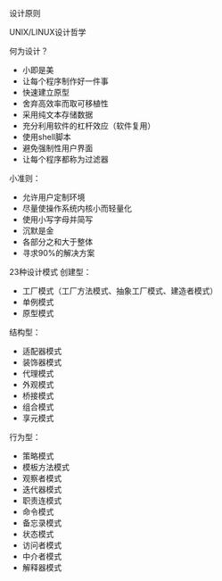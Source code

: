 设计原则

UNIX/LINUX设计哲学

何为设计？
- 小即是美
- 让每个程序制作好一件事
- 快速建立原型
- 舍弃高效率而取可移植性
- 采用纯文本存储数据
- 充分利用软件的杠杆效应（软件复用）
- 使用shell脚本
- 避免强制性用户界面
- 让每个程序都称为过滤器


小准则：
- 允许用户定制环境
- 尽量使操作系统内核小而轻量化
- 使用小写字母并简写
- 沉默是金
- 各部分之和大于整体
- 寻求90%的解决方案


23种设计模式
创建型：
- 工厂模式（工厂方法模式、抽象工厂模式、建造者模式）
- 单例模式
- 原型模式

结构型：
- 适配器模式
- 装饰器模式
- 代理模式
- 外观模式
- 桥接模式
- 组合模式
- 享元模式

行为型：
- 策略模式
- 模板方法模式
- 观察者模式
- 迭代器模式
- 职责连模式
- 命令模式
- 备忘录模式
- 状态模式
- 访问者模式
- 中介者模式
- 解释器模式